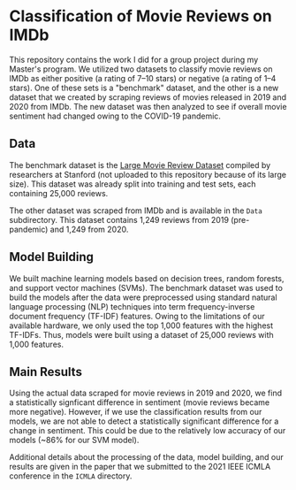 # Classification of Movie Reviews on IMDb
This repository contains the work I did for a group project during my Master's program. We utilized two datasets to classify movie reviews on IMDb as either positive (a rating of 7–10 stars) or negative (a rating of 1–4 stars). One of these sets is a "benchmark" dataset, and the other is a new dataset that we created by scraping reviews of movies released in 2019 and 2020 from IMDb. The new dataset was then analyzed to see if overall movie sentiment had changed owing to the COVID-19 pandemic.

## Data
The benchmark dataset is the [Large Movie Review Dataset](http://ai.stanford.edu/~amaas/data/sentiment/) compiled by researchers at Stanford (not uploaded to this repository because of its large size). This dataset was already split into training and test sets, each containing 25,000 reviews.

The other dataset was scraped from IMDb and is available in the `Data` subdirectory. This dataset contains 1,249 reviews from 2019 (pre-pandemic) and 1,249 from 2020.

## Model Building
We built machine learning models based on decision trees, random forests, and support vector machines (SVMs). The benchmark dataset was used to build the models after the data were preprocessed using standard natural language processing (NLP) techniques into term frequency-inverse document frequency (TF-IDF) features. Owing to the limitations of our available hardware, we only used the top 1,000 features with the highest TF-IDFs. Thus, models were built using a dataset of 25,000 reviews with 1,000 features.

## Main Results
Using the actual data scraped for movie reviews in 2019 and 2020, we find a statistically signficant difference in sentiment (movie reviews became more negative). However, if we use the classification results from our models, we are not able to detect a statistically significant difference for a change in sentiment. This could be due to the relatively low accuracy of our models (~86% for our SVM model).

Additional details about the processing of the data, model building, and our results are given in the paper that we submitted to the 2021 IEEE ICMLA conference in the `ICMLA` directory.

